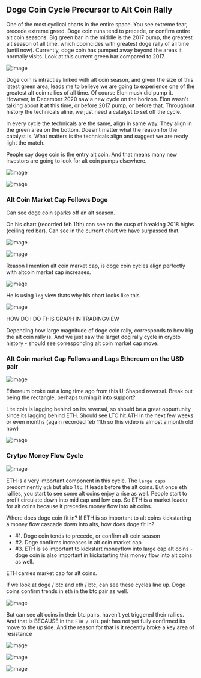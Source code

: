 ## Doge Coin Cycle Precursor to Alt Coin Rally

One of the most cyclical charts in the entire space. You see extreme fear, precede extreme greed. Doge coin runs tend to precede, or confirm entire alt coin seasons. Big green bar in the middle is the 2017 pump, the greatest alt season of all time, which cooincides with greatest doge rally of all time (until now). Currently, doge coin has pumped away beyond the areas it normally visits. Look at this current green bar compared to 2017.

![image](https://user-images.githubusercontent.com/10590095/110286753-0c740f80-7fab-11eb-8817-1ae678effca7.png)

Doge coin is intractley linked with alt coin season, and given the size of this latest green area, leads me to believe we are going to experience one of the greatest alt coin rallies of all time. Of course Elon musk did pump it. However, in December 2020 saw a new cycle on the horizon. Elon wasn't talking about it at this time, or before 2017 pump, or before that. Throughout history the technicals aline, we just need a catalyst to set off the cycle.

In every cycle the technicals are the same, align in same way. They align in the green area on the bottom. Doesn't matter what the reason for the catalyst is. What matters is the technicals align and suggest we are ready light the match.

People say doge coin is the entry alt coin. And that means many new investors are going to look for alt coin pumps elsewhere. 

![image](https://user-images.githubusercontent.com/10590095/110287206-b8b5f600-7fab-11eb-988b-156b272b40bf.png)

![image](https://user-images.githubusercontent.com/10590095/110287223-bd7aaa00-7fab-11eb-816f-6f2c5bdfd2cb.png)

### Alt Coin Market Cap Follows Doge

Can see doge coin sparks off an alt season. 

On his chart (recorded feb 11th) can see on the cusp of breaking 2018 highs (ceiling red bar). Can see in the current chart we have surpassed that.

![image](https://user-images.githubusercontent.com/10590095/110287556-5ad5de00-7fac-11eb-8696-9faeed263ce0.png)

![image](https://user-images.githubusercontent.com/10590095/110287517-44c81d80-7fac-11eb-9875-d58aa7ada8e5.png)

Reason I mention alt coin market cap, is doge coin cycles align perfectly with altcoin market cap increases.

![image](https://user-images.githubusercontent.com/10590095/110287809-b99b5780-7fac-11eb-8921-461022b05b7a.png)

He is using `log` view thats why his chart looks like this

![image](https://user-images.githubusercontent.com/10590095/110289773-827a7580-7faf-11eb-89ff-4ec0c84c8c1c.png)


HOW DO I DO THIS GRAPH IN TRADINGVIEW

Depending how large magnitude of doge coin rally, corresponds to how big the alt coin rally is. And we just saw the larget dog rally cycle in crypto history - should see corresponding alt coin market cap move. 

### Alt Coin market Cap Follows and Lags Ethereum on the USD pair

![image](https://user-images.githubusercontent.com/10590095/110288194-3fb79e00-7fad-11eb-88ca-116c1e4ed3ab.png)

Ethereum broke out a long time ago from this U-Shaped reversal. Break out being the rectangle, perhaps turning it into support?

Lite coin is lagging behind on its reversal, so should be a great oppurtunity since its lagging behind ETH. Should see LTC hit ATH in the next few weeks or even months (again recorded feb 11th so this video is almost a month old now) 

![image](https://user-images.githubusercontent.com/10590095/110288284-607ff380-7fad-11eb-9201-901977645e3a.png)

### Crytpo Money Flow Cycle

![image](https://user-images.githubusercontent.com/10590095/110288458-a6d55280-7fad-11eb-83f8-3a5397768df5.png)

ETH is a very important component in this cycle. The `large caps` predominently `eth` but also `ltc`. It leads before the alt coins. But once eth rallies, you start to see some alt coins enjoy a rise as well. People start to profit circulate down into mid cap and low cap. So ETH is a market leader for alt coins because it precedes money flow into alt coins.

Where does doge coin fit in? If ETH is so important to alt coins kickstarting a money flow cascade down into alts, how does doge fit in? 

* #1. Doge coin tends to precede, or confirm alt coin season
* #2. Doge confirms increases in alt coin market cap
* #3. ETH is so important to kickstart moneyflow into large cap alt coins - doge coin is also important in kickstarting this money flow into alt coins as well. 

ETH carries market cap for alt coins.

If we look at doge / btc and eth / btc, can see these cycles line up. Doge coins confirm trends in eth in the btc pair as well. 

![image](https://user-images.githubusercontent.com/10590095/110288953-590d1a00-7fae-11eb-9b5d-211cf434e7cd.png)

But can see alt coins in their btc pairs, haven't yet triggered their rallies. And that is BECAUSE in the `ETH / BTC` pair has not yet fully confirmed its move to the upside. And the reason for that is it recently broke a key area of resistance 

![image](https://user-images.githubusercontent.com/10590095/110289467-1566e000-7faf-11eb-95eb-41c61a8864b4.png)

![image](https://user-images.githubusercontent.com/10590095/110289454-10a22c00-7faf-11eb-89f5-b9ceea751837.png)

![image](https://user-images.githubusercontent.com/10590095/110289582-3fb89d80-7faf-11eb-95b7-5363686c2134.png)




